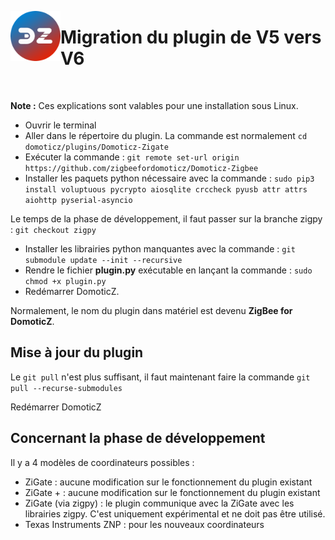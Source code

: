 <a href="Home.md"><img align="left" width="80" height="80" src="../Images/logo_Z4D.png" alt="Logo"></a>

# Migration du plugin de V5 vers V6

</br>

__Note :__ Ces explications sont valables pour une installation sous Linux.



* Ouvrir le terminal
* Aller dans le répertoire du plugin. La commande est normalement <code>cd domoticz/plugins/Domoticz-Zigate</code>
* Exécuter la commande : `git remote set-url origin https://github.com/zigbeefordomoticz/Domoticz-Zigbee`
* Installer les paquets python nécessaire avec la commande : `sudo pip3 install voluptuous pycrypto aiosqlite crccheck pyusb attr attrs aiohttp pyserial-asyncio`

Le temps de la phase de développement, il faut passer sur la branche zigpy : `git checkout zigpy`

* Installer les librairies python manquantes avec la commande : `git submodule update --init --recursive`
* Rendre le fichier __plugin.py__ exécutable en lançant la commande : `sudo chmod +x plugin.py`
* Redémarrer DomoticZ.

Normalement, le nom du plugin dans matériel est devenu __ZigBee for DomoticZ__.


## Mise à jour du plugin

Le `git pull` n'est plus suffisant, il faut maintenant faire la commande `git pull --recurse-submodules`

Redémarrer DomoticZ

## Concernant la phase de développement

Il y a 4 modèles de coordinateurs possibles :

* ZiGate : aucune modification sur le fonctionnement du plugin existant
* ZiGate + : aucune modification sur le fonctionnement du plugin existant
* ZiGate (via zigpy) : le plugin communique avec la ZiGate avec les librairies zigpy. C'est uniquement expérimental et ne doit pas être utilisé.
* Texas Instruments ZNP : pour les nouveaux coordinateurs
